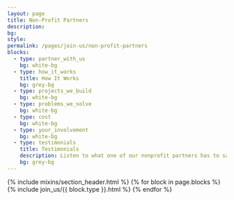 ```yaml
---
layout: page
title: Non-Profit Partners
description:
bg:
style:
permalink: /pages/join-us/non-profit-partners
blocks:
  - type: partner_with_us
    bg: white-bg
  - type: how_it_works
    title: How It Works
    bg: grey-bg
  - type: projects_we_build
    bg: white-bg
  - type: problems_we_solve
    bg: white-bg
  - type: cost
    bg: white-bg
  - type: your_involvement
    bg: white-bg
  - type: testimonials
    title: Testimonials
    description: Listen to what one of our nonprofit partners has to say about working with us.
    bg: grey-bg
---
```


{% include mixins/section_header.html %}
{% for block in page.blocks %}
  {% include join_us/{{ block.type }}.html %}
{% endfor %}
